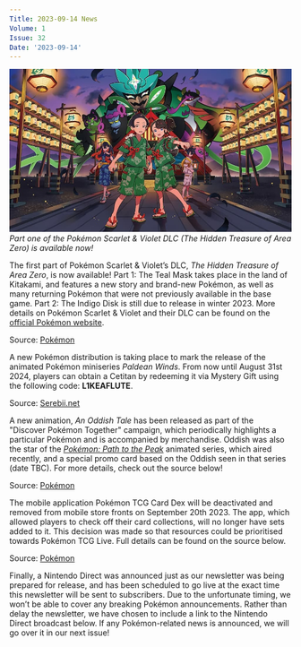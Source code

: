 ```yaml
---
Title: 2023-09-14 News
Volume: 1
Issue: 32
Date: '2023-09-14'
---
```



[![Part one of the Pokémon Scarlet & Violet DLC (The Hidden Treasure of Area Zero) is available now!](/web/images/part-one-of-the-pokemon-scarlet-violet-dlc-the-hidden-treasure-of-area-zero-is-available-now.jpeg)](/web/images/part-one-of-the-pokemon-scarlet-violet-dlc-the-hidden-treasure-of-area-zero-is-available-now.jpeg)*Part one of the Pokémon Scarlet & Violet DLC (The Hidden Treasure of Area Zero) is available now!*



The first part of Pokémon Scarlet & Violet’s DLC, _The Hidden Treasure of Area Zero_, is now available! Part 1: The Teal Mask takes place in the land of Kitakami, and features a new story and brand-new Pokémon, as well as many returning Pokémon that were not previously available in the base game. Part 2: The Indigo Disk is still due to release in winter 2023. More details on Pokémon Scarlet & Violet and their DLC can be found on the [official Pokémon website](https://scarletviolet.pokemon.com/en-gb/dlc/).

Source: [Pokémon](https://scarletviolet.pokemon.com/en-gb/dlc/)

A new Pokémon distribution is taking place to mark the release of the animated Pokémon miniseries _Paldean Winds_. From now until August 31st 2024, players can obtain a Cetitan by redeeming it via Mystery Gift using the following code: **L1KEAFLUTE**.

Source: [Serebii.net](https://twitter.com/SerebiiNet/status/1699407656417448243)

A new animation, _An Oddish Tale_ has been released as part of the "Discover Pokémon Together" campaign, which periodically highlights a particular Pokémon and is accompanied by merchandise. Oddish was also the star of the _[Pokémon: Path to the Peak](https://tcg.pokemon.com/en-us/path-to-the-peak/)_ animated series, which aired recently, and a special promo card based on the Oddish seen in that series (date TBC). For more details, check out the source below!  

Source: [Pokémon](https://www.pokemon.com/us/pokemon-news/discover-pokemon-together-oddish)

The mobile application Pokémon TCG Card Dex will be deactivated and removed from mobile store fronts on September 20th 2023. The app, which allowed players to check off their card collections, will no longer have sets added to it. This decision was made so that resources could be prioritised towards Pokémon TCG Live. Full details can be found on the source below.

Source: [Pokémon](https://www.pokemon.com/us/pokemon-news/the-pokemon-trading-card-game-card-dex-to-sunset)

Finally, a Nintendo Direct was announced just as our newsletter was being prepared for release, and has been scheduled to go live at the exact time this newsletter will be sent to subscribers. Due to the unfortunate timing, we won’t be able to cover any breaking Pokémon announcements. Rather than delay the newsletter, we have chosen to include a link to the Nintendo Direct broadcast below. If any Pokémon-related news is announced, we will go over it in our next issue!